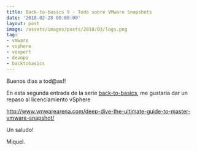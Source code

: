 ```yaml
---
title: Back-to-basics 9 - Todo sobre VMware Snapshots
date: '2018-02-28 00:00:00'
layout: post
image: /assets/images/posts/2018/03/logs.png
tag:
- vmware
- vsphere
- vexpert
- devops
- backtobasics
---
```


Buenos dias a tod@as!!

En esta segunda entrada de la serie [back-to-basics](https://miquelmariano.github.io/tag/#backtobasics), me gustaria dar un repaso al licenciamiento vSphere

http://www.vmwarearena.com/deep-dive-the-ultimate-guide-to-master-vmware-snapshot/

Un saludo!

Miquel.


